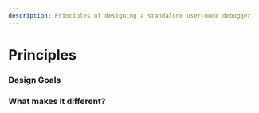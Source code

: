 ```yaml
---
description: Principles of designing a standalone user-mode debugger
---
```


# Principles

### Design Goals



### What makes it different?
